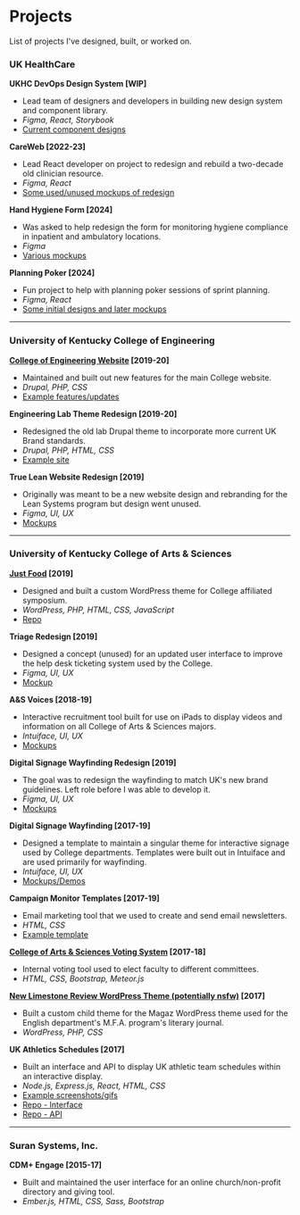# Projects
List of projects I've designed, built, or worked on.

### UK HealthCare
**UKHC DevOps Design System [WIP]**
- Lead team of designers and developers in building new design system and component library.
- *Figma, React, Storybook*
- [Current component designs](UKHC/UKHC%20DevOps%20Design%20System)

**CareWeb [2022-23]**
- Lead React developer on project to redesign and rebuild a two-decade old clinician resource.
- *Figma, React*
- [Some used/unused mockups of redesign](UKHC/CareWeb)

**Hand Hygiene Form [2024]**
- Was asked to help redesign the form for monitoring hygiene compliance in inpatient and ambulatory locations.
- *Figma*
- [Various mockups](UKHC/Hand%20Hygiene)

**Planning Poker [2024]**
- Fun project to help with planning poker sessions of sprint planning.
- *Figma, React*
- [Some initial designs and later mockups](UKHC/Planning%20Poker)

---

### University of Kentucky College of Engineering
**[College of Engineering Website](https://www.engr.uky.edu/) [2019-20]**
- Maintained and built out new features for the main College website.
- *Drupal, PHP, CSS*
- [Example features/updates](CoE/engr)

**Engineering Lab Theme Redesign [2019-20]**
- Redesigned the old lab Drupal theme to incorporate more current UK Brand standards.
- *Drupal, PHP, HTML, CSS*
- [Example site](http://berry.engr.uky.edu/)

**True Lean Website Redesign [2019]**
- Originally was meant to be a new website design and rebranding for the Lean Systems program but design went unused.
- *Figma, UI, UX*
- [Mockups](CoE/true_lean)

---

### University of Kentucky College of Arts & Sciences

**[Just Food](http://justfood.as.uky.edu/) [2019]**
- Designed and built a custom WordPress theme for College affiliated symposium.
- *WordPress, PHP, HTML, CSS, JavaScript*
- [Repo](https://github.com/b00tahead/justfood)

**Triage Redesign [2019]**
- Designed a concept (unused) for an updated user interface to improve the help desk ticketing system used by the College.
- *Figma, UI, UX*
- [Mockup](CoAS/triage)

**A&S Voices [2018-19]**
- Interactive recruitment tool built for use on iPads to display videos and information on all College of Arts & Sciences majors.
- *Intuiface, UI, UX*
- [Mockups](CoAS/as_voices)

**Digital Signage Wayfinding Redesign [2019]**
- The goal was to redesign the wayfinding to match UK's new brand guidelines. Left role before I was able to develop it.
- *Figma, UI, UX*
- [Mockups](CoAS/digital_signage/redesign)

**Digital Signage Wayfinding [2017-19]**
- Designed a template to maintain a singular theme for interactive signage used by College departments. Templates were built out in Intuiface and are used primarily for wayfinding.
- *Intuiface, UI, UX*
- [Mockups/Demos](CoAS/digital_signage)

**Campaign Monitor Templates [2017-19]**
- Email marketing tool that we used to create and send email newsletters.
- *HTML, CSS*
- [Example template](CoAS/campaign_monitor)

**[College of Arts & Sciences Voting System](https://elections.as.uky.edu/) [2017-18]**
- Internal voting tool used to elect faculty to different committees.
- *HTML, CSS, Bootstrap, Meteor.js*

**[New Limestone Review WordPress Theme (potentially nsfw)](http://newlimestonereview.as.uky.edu/) [2017]**
- Built a custom child theme for the Magaz WordPress theme used for the English department's M.F.A. program's literary journal.
- *WordPress, PHP, CSS*

**UK Athletics Schedules [2017]**
- Built an interface and API to display UK athletic team schedules within an interactive display.
- *Node.js, Express.js, React, HTML, CSS*
- [Example screenshots/gifs](CoAS/uk_athletics)
- [Repo - Interface](https://github.com/b00tahead/digital-signage-ui)
- [Repo - API](https://github.com/b00tahead/digital-signage)

---

### Suran Systems, Inc.

**CDM+ Engage [2015-17]**
- Built and maintained the user interface for an online church/non-profit directory and giving tool.
- *Ember.js, HTML, CSS, Sass, Bootstrap*
